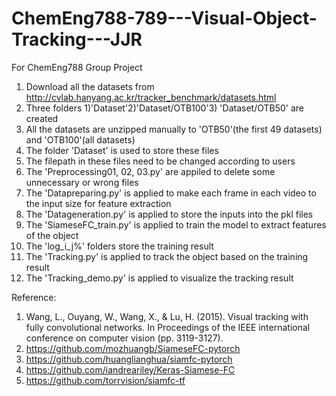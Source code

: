 # ChemEng788-789---Visual-Object-Tracking---JJR
For ChemEng788 Group Project

1) Download all the datasets from http://cvlab.hanyang.ac.kr/tracker_benchmark/datasets.html
2) Three folders 1)'Dataset'2)'Dataset/OTB100'3) 'Dataset/OTB50' are created
3) All the datasets are unzipped manually to 'OTB50'(the first 49 datasets) and 'OTB100'(all datasets)
4) The folder 'Dataset' is used to store these files
5) The filepath in these files need to be changed according to users
6) The 'Preprocessing01, 02, 03.py' are appiled to delete some unnecessary or wrong files
7) The 'Datapreparing.py' is applied to make each frame in each video to the input size for feature extraction
8) The 'Datageneration.py' is applied to store the inputs into the pkl files
9) The 'SiameseFC_train.py' is applied to train the model to extract features of the object
10) The 'log_i_j%' folders store the training result
11) The 'Tracking.py' is applied to track the object based on the training result
12) The 'Tracking_demo.py' is applied to visualize the tracking result

Reference:
1) Wang, L., Ouyang, W., Wang, X., & Lu, H. (2015). Visual tracking with fully convolutional networks. In Proceedings of the IEEE international conference on computer vision (pp. 3119-3127).
2) https://github.com/mozhuangb/SiameseFC-pytorch
3) https://github.com/huanglianghua/siamfc-pytorch
4) https://github.com/iandreariley/Keras-Siamese-FC
5) https://github.com/torrvision/siamfc-tf
